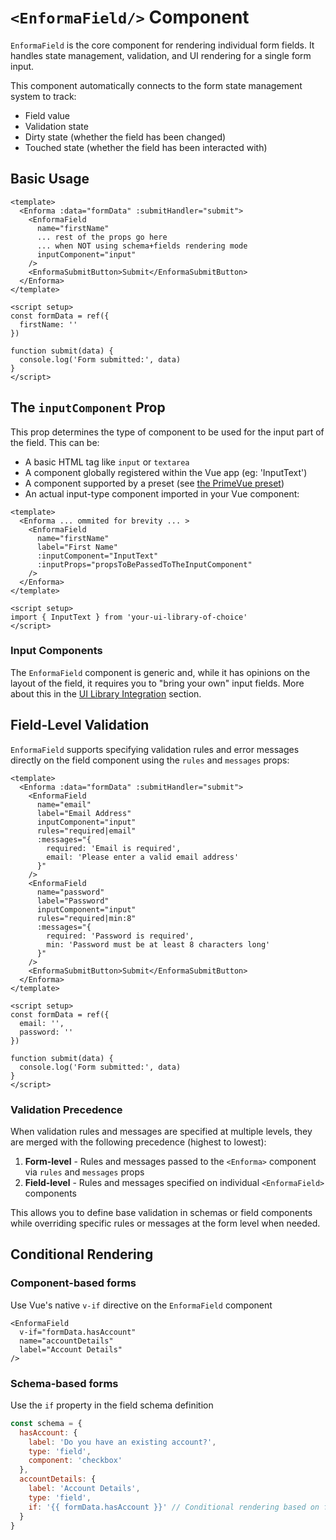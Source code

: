 # `<EnformaField/>` Component

<TabNav :items="[
{ label: 'Usage', link: '/field-forms/enforma-field' },
{ label: 'API', link: '/field-forms/enforma-field_api' },
]" />

`EnformaField` is the core component for rendering individual form fields. It handles state management, validation, and UI rendering for a single form input.

This component automatically connects to the form state management system to track:

- Field value
- Validation state
- Dirty state (whether the field has been changed)
- Touched state (whether the field has been interacted with)


## Basic Usage

```vue
<template>
  <Enforma :data="formData" :submitHandler="submit">
    <EnformaField 
      name="firstName"
      ... rest of the props go here
      ... when NOT using schema+fields rendering mode
      inputComponent="input"
    />
    <EnformaSubmitButton>Submit</EnformaSubmitButton>
  </Enforma>
</template>

<script setup>
const formData = ref({
  firstName: ''
})

function submit(data) {
  console.log('Form submitted:', data)
}
</script>
```

## The `inputComponent` Prop

This prop determines the type of component to be used for the input part of the field. This can be:
- A basic HTML tag like `input` or `textarea`
- A component globally registered within the Vue app (eg: 'InputText')
- A component supported by a preset (see [the PrimeVue preset](/ui-library-integration/primevue-preset.md))
- An actual input-type component imported in your Vue component:

```vue
<template>
  <Enforma ... ommited for brevity ... >
    <EnformaField
      name="firstName"
      label="First Name"
      :inputComponent="InputText"
      :inputProps="propsToBePassedToTheInputComponent"
    />
  </Enforma>
</template>

<script setup>
import { InputText } from 'your-ui-library-of-choice'  
</script>
```

### Input Components

The `EnformaField` component is generic and, while it has opinions on the layout of the field, it requires you to "bring your own" input fields. More about this in the [UI Library Integration](/ui-library-integration/) section.


## Field-Level Validation

`EnformaField` supports specifying validation rules and error messages directly on the field component using the `rules` and `messages` props:

```vue
<template>
  <Enforma :data="formData" :submitHandler="submit">
    <EnformaField 
      name="email"
      label="Email Address"
      inputComponent="input"
      rules="required|email"
      :messages="{
        required: 'Email is required',
        email: 'Please enter a valid email address'
      }"
    />
    <EnformaField 
      name="password"
      label="Password"
      inputComponent="input"
      rules="required|min:8"
      :messages="{
        required: 'Password is required',
        min: 'Password must be at least 8 characters long'
      }"
    />
    <EnformaSubmitButton>Submit</EnformaSubmitButton>
  </Enforma>
</template>

<script setup>
const formData = ref({
  email: '',
  password: ''
})

function submit(data) {
  console.log('Form submitted:', data)
}
</script>
```

### Validation Precedence

When validation rules and messages are specified at multiple levels, they are merged with the following precedence (highest to lowest):

1. **Form-level** - Rules and messages passed to the `<Enforma>` component via `rules` and `messages` props
2. **Field-level** - Rules and messages specified on individual `<EnformaField>` components

This allows you to define base validation in schemas or field components while overriding specific rules or messages at the form level when needed.

## Conditional Rendering

### Component-based forms

Use Vue's native `v-if` directive on the `EnformaField` component
```vue
<EnformaField 
  v-if="formData.hasAccount"
  name="accountDetails" 
  label="Account Details"
/>
```

### Schema-based forms
Use the `if` property in the field schema definition
```js
const schema = {
  hasAccount: {
    label: 'Do you have an existing account?',
    type: 'field',
    component: 'checkbox'
  },
  accountDetails: {
    label: 'Account Details',
    type: 'field',
    if: '{{ formData.hasAccount }}' // Conditional rendering based on field value
  }
}
```
